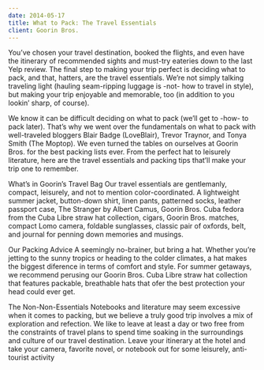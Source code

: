 ```yaml
---
date: 2014-05-17
title: What to Pack: The Travel Essentials
client: Goorin Bros.
---
```


You’ve chosen your travel destination, booked the flights, and even have the itinerary of recommended sights and must-try eateries down to the last Yelp review. The final step to making your trip perfect is deciding what to pack, and that, hatters, are the travel essentials. We’re not simply talking traveling light (hauling seam-ripping luggage is -not- how to travel in style), but making your trip enjoyable and memorable, too (in addition to you lookin’ sharp, of course).

We know it can be difficult deciding on what to pack (we’ll get to -how- to pack later). That’s why we went over the fundamentals on what to pack with well-traveled
bloggers Blair Badge (LoveBlair), Trevor Traynor, and Tonya Smith (The Moptop). We even turned the tables on ourselves at Goorin Bros. for the best packing lists ever. From the
perfect hat to leisurely literature, here are the travel essentials and packing tips that’ll make your trip one to remember.

What’s in Goorin’s Travel Bag
Our travel essentials are gentlemanly, compact,
leisurely, and not to mention color-coordinated. A
lightweight summer jacket, button-down shirt, linen
pants, patterned socks, leather passport case, The
Stranger by Albert Camus, Goorin Bros. Cuba fedora
from the Cuba Libre straw hat collection, cigars,
Goorin Bros. matches, compact Lomo camera,
foldable sunglasses, classic pair of oxfords, belt, and
journal for penning down memories and musings.

Our Packing Advice
A seemingly no-brainer, but bring a hat. Whether
you’re jetting to the sunny tropics or heading to the
colder climates, a hat makes the biggest diference in
terms of comfort and style. For summer getaways, we
recommend perusing our Goorin Bros. Cuba Libre
straw hat collection that features packable, breathable
hats that ofer the best protection your head could ever
get.

The Non-Non-Essentials
Notebooks and literature may seem excessive when
it comes to packing, but we believe a truly good trip
involves a mix of exploration and refection. We like to
leave at least a day or two free from the constraints of
travel plans to spend time soaking in the surroundings
and culture of our travel destination. Leave your
itinerary at the hotel and take your camera, favorite
novel, or notebook out for some leisurely, anti-tourist
activity